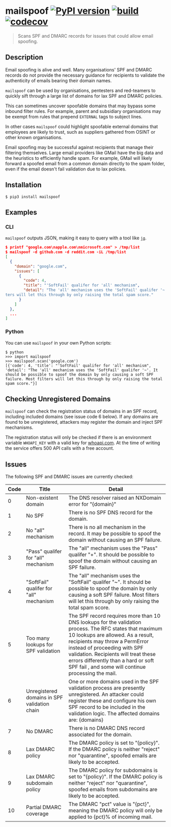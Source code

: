 # mailspoof [![PyPI version](https://badge.fury.io/py/mailspoof.svg)](https://badge.fury.io/py/mailspoof) [![build](https://travis-ci.com/serain/mailspoof.svg?branch=master)](https://travis-ci.com/serain/mailspoof) [![codecov](https://codecov.io/gh/serain/mailspoof/branch/master/graph/badge.svg)](https://codecov.io/gh/serain/mailspoof/branch/master)

> Scans SPF and DMARC records for issues that could allow email spoofing.

## Description

Email spoofing is alive and well. Many organisations' SPF and DMARC records do not provide the necessary guidance for recipients to validate the authenticity of emails bearing their domain names.

`mailspoof` can be used by organisations, pentesters and red-teamers to quickly sift through a large list of domains for lax SPF and DMARC policies.

This can sometimes uncover spoofable domains that may bypass some inbound filter rules. For example, parent and subsidiary organisations may be exempt from rules that prepend `EXTERNAL` tags to subject lines.

In other cases `mailspoof` could highlight spoofable external domains that employees are likely to trust, such as suppliers gathered from OSINT or other known organisations.

Email spoofing may be successful against recipients that manage their filtering themselves. Large email providers like GMail have the big data and the heuristics to efficiently handle spam. For example, GMail will likely forward a spoofed email from a common domain directly to the spam folder, even if the email doesn't fail validation due to lax policies.

## Installation

```
$ pip3 install mailspoof
```

## Examples

### CLI

`mailspoof` outputs JSON, making it easy to query with a tool like [`jq`](https://stedolan.github.io/jq/).

```json
$ printf "google.com\napple.com\nmicrosoft.com" > /tmp/list
$ mailspoof -d github.com -d reddit.com -iL /tmp/list
[
  {
    "domain": "google.com",
    "issues": [
      {
        "code": 4,
        "title": "'SoftFail' qualifer for 'all' mechanism",
        "detail": "The 'all' mechanism uses the 'SoftFail' qualifer '~'. It should be possible to spoof the domain by only causing a soft SPF failure. Most fil
ters will let this through by only raising the total spam score."
      }
    ]
  },
  ...
]
```

### Python

You can use `mailspoof` in your own Python scripts:

```
$ python
>>> import mailspoof
>>> mailspoof.scan('google.com')
[{'code': 4, 'title': "'SoftFail' qualifer for 'all' mechanism", 'detail': "The 'all' mechanism uses the 'SoftFail' qualifer '~'. It should be possible to spoof the domain by only causing a soft SPF failure. Most filters will let this through by only raising the total spam score."}]
```

## Checking Unregistered Domains

`mailspoof` can check the registration status of domains in an SPF record, including included domains (see issue code 6 below). If any domains are found to be unregistered, attackers may register the domain and inject SPF mechanisms.

The registration status will only be checked if there is an environment variable `WHOAPI_KEY` with a valid key for [whoapi.com](https://whoapi.com/). At the time of writing the service offers 500 API calls with a free account.

## Issues

The following SPF and DMARC issues are currently checked:

| Code | Title                                        | Detail                                                                                                                                                                                                                                                                                                                                              |
| ---- | -------------------------------------------- | --------------------------------------------------------------------------------------------------------------------------------------------------------------------------------------------------------------------------------------------------------------------------------------------------------------------------------------------------- |
| 0    | Non-existent domain                          | The DNS resolver raised an NXDomain error for "{domain}"                                                                                                                                                                                                                                                                                            |
| 1    | No SPF                                       | There is no SPF DNS record for the domain.                                                                                                                                                                                                                                                                                                          |
| 2    | No "all" mechanism                           | There is no all mechanism in the record. It may be possible to spoof the domain without causing an SPF failure.                                                                                                                                                                                                                                     |
| 3    | "Pass" qualifer for "all" mechanism          | The "all" mechanism uses the "Pass" qualifer "+". It should be possible to spoof the domain without causing an SPF failure.                                                                                                                                                                                                                         |
| 4    | "SoftFail" qualifer for "all" mechanism      | The "all" mechanism uses the "SoftFail" qualifer "~". It should be possible to spoof the domain by only causing a soft SPF failure. Most filters will let this through by only raising the total spam score.                                                                                                                                        |
| 5    | Too many lookups for SPF validation          | The SPF record requires more than 10 DNS lookups for the validation process. The RFC states that maximum 10 lookups are allowed. As a result, recipients may throw a PermError instead of proceeding with SPF validation. Recipients will treat these errors differently than a hard or soft SPF fail , and some will continue processing the mail. |
| 6    | Unregistered domains in SPF validation chain | One or more domains used in the SPF validation process are presently unregistered. An attacker could register these and configure his own SPF record to be included in the validation logic. The affected domains are: {domains}                                                                                                                    |
| 7    | No DMARC                                     | There is no DMARC DNS record associated for the domain.                                                                                                                                                                                                                                                                                             |
| 8    | Lax DMARC policy                             | The DMARC policy is set to "{policy}". If the DMARC policy is neither "reject" nor "quarantine", spoofed emails are likely to be accepted.                                                                                                                                                                                                          |
| 9    | Lax DMARC subdomain policy                   | The DMARC policy for subdomains is set to "{policy}". If the DMARC policy is neither "reject" nor "quarantine", spoofed emails from subdomains are likely to be accepted.                                                                                                                                                                           |
| 10   | Partial DMARC coverage                       | The DMARC "pct" value is "{pct}", meaning the DMARC policy will only be applied to {pct}% of incoming mail.                                                                                                                                                                                                                                         |